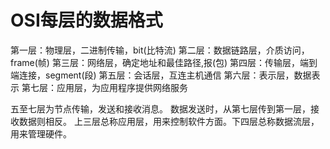 # OSI每层的数据格式

第一层：物理层，二进制传输，bit(比特流)
第二层：数据链路层，介质访问，frame(帧)
第三层：网络层，确定地址和最佳路径,报(包)
第四层：传输层，端到端连接，segment(段)
第五层：会话层，互连主机通信
第六层：表示层，数据表示
第七层：应用层，为应用程序提供网络服务

五至七层为节点传输，发送和接收消息。
数据发送时，从第七层传到第一层，接收数据则相反。
上三层总称应用层，用来控制软件方面。下四层总称数据流层，用来管理硬件。